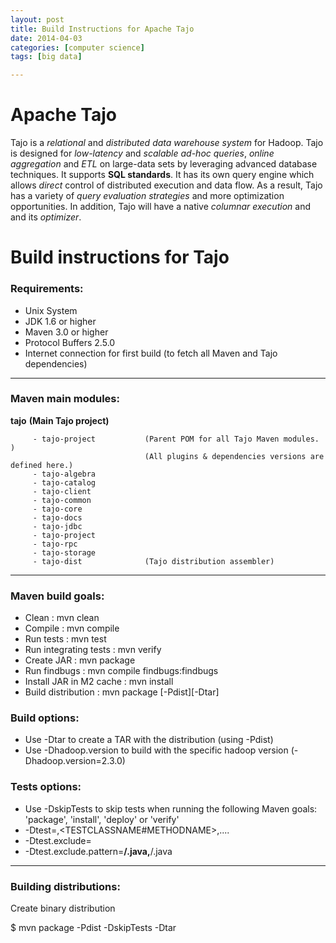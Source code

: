 ```yaml
---
layout: post
title: Build Instructions for Apache Tajo 
date: 2014-04-03 
categories: [computer science]
tags: [big data]

---
```



Apache Tajo
========================
Tajo is a *relational* and *distributed data warehouse system* for Hadoop.
Tajo is designed for *low-latency* and *scalable ad-hoc queries*, *online
aggregation* and *ETL* on large-data sets by leveraging advanced database
techniques. It supports **SQL standards**. It has its own query engine which
allows *direct* control of distributed execution and data flow. As a result,
Tajo has a variety of *query evaluation strategies* and more optimization
opportunities. In addition, Tajo will have a native *columnar execution* and
and its *optimizer*.


# Build instructions for Tajo

### Requirements:

* Unix System
* JDK 1.6 or higher
* Maven 3.0 or higher
* Protocol Buffers 2.5.0
* Internet connection for first build (to fetch all Maven and Tajo dependencies)

---------

### Maven main modules:

  **tajo**                            **(Main Tajo project)**  

         - tajo-project           (Parent POM for all Tajo Maven modules. )  
                                  (All plugins & dependencies versions are defined here.)  
         - tajo-algebra  
         - tajo-catalog  
         - tajo-client  
         - tajo-common  
         - tajo-core  
         - tajo-docs  
         - tajo-jdbc  
         - tajo-project  
         - tajo-rpc  
         - tajo-storage  
         - tajo-dist              (Tajo distribution assembler)  

--------------

### Maven build goals:

 * Clean                     : mvn clean
 * Compile                   : mvn compile
 * Run tests                 : mvn test
 * Run integrating tests     : mvn verify
 * Create JAR                : mvn package
 * Run findbugs              : mvn compile findbugs:findbugs
 * Install JAR in M2 cache   : mvn install
 * Build distribution        : mvn package [-Pdist][-Dtar]

### Build options:
 
  * Use -Dtar to create a TAR with the distribution (using -Pdist)
  * Use -Dhadoop.version to build with the specific hadoop version (-Dhadoop.version=2.3.0)

### Tests options:
  * Use -DskipTests to skip tests when running the following Maven goals:
    'package',  'install', 'deploy' or 'verify'
  * -Dtest=<TESTCLASSNAME>,<TESTCLASSNAME#METHODNAME>,....
  * -Dtest.exclude=<TESTCLASSNAME>
  * -Dtest.exclude.pattern=**/<TESTCLASSNAME1>.java,**/<TESTCLASSNAME2>.java

---------

### Building distributions:

Create binary distribution

  $ mvn package -Pdist -DskipTests -Dtar

